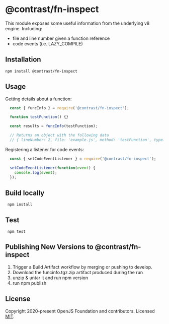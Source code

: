 # @contrast/fn-inspect

This module exposes some useful information from the underlying v8 engine.  Including:

* file and line number given a function reference
* code events (i.e. LAZY_COMPILE)

## Installation
`npm install @contrast/fn-inspect`

## Usage

Getting details about a function:

```javascript
  const { funcInfo } = require('@contrast/fn-inspect');

  function testFunction() {}

  const results = funcInfo(testFunction);

  // Returns an object with the following data
  // { lineNumber: 2, file: 'example.js', method: 'testFunction', type: 'Function' }
```

Registering a listener for code events:

```javascript
  const { setCodeEventListener } = require('@contrast/fn-inspect');

  setCodeEventListener(function(event) {
    console.log(event);
  });
```

## Build locally
` npm install`

## Test
` npm test`

## Publishing New Versions to @contrast/fn-inspect
1. Trigger a Build Artifact workflow by merging or pushing to develop.
2. Download the funcinfo.tgz.zip artifact produced during the run
3. unzip & untar it and run npm version <appropriate semver>
4. run npm publish

## License
Copyright 2020-present OpenJS Foundation and contributors. Licensed [MIT](https://github.com/Contrast-Security-Inc/node-fn-inspect/blob/master/LICENSE).
